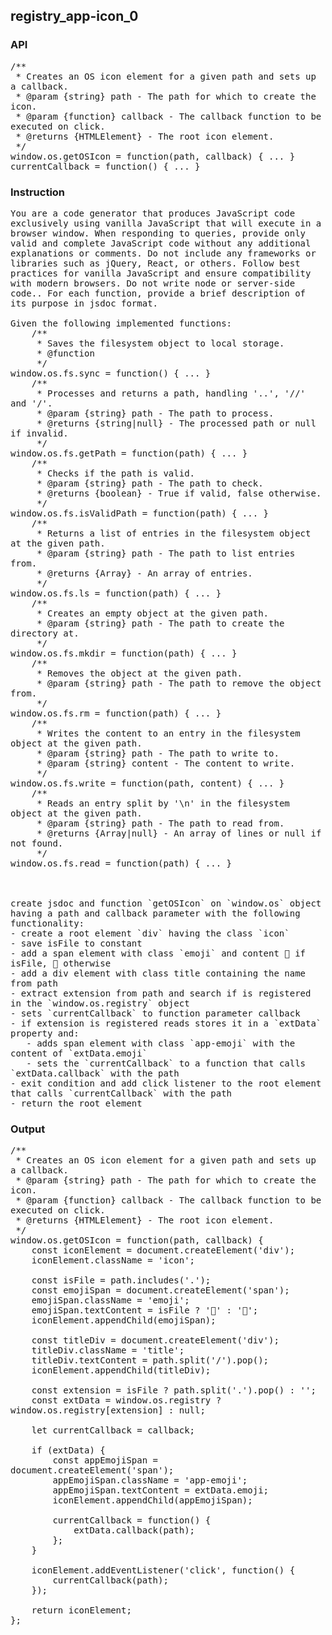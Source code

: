 ## registry_app-icon_0
### API
<pre style='text-wrap: wrap'>/**
 * Creates an OS icon element for a given path and sets up a callback.
 * @param {string} path - The path for which to create the icon.
 * @param {function} callback - The callback function to be executed on click.
 * @returns {HTMLElement} - The root icon element.
 */
window.os.getOSIcon = function(path, callback) { ... }
currentCallback = function() { ... }
</pre>
### Instruction
<pre style='text-wrap: wrap'>
You are a code generator that produces JavaScript code exclusively using vanilla JavaScript that will execute in a browser window. When responding to queries, provide only valid and complete JavaScript code without any additional explanations or comments. Do not include any frameworks or libraries such as jQuery, React, or others. Follow best practices for vanilla JavaScript and ensure compatibility with modern browsers. Do not write node or server-side code.. For each function, provide a brief description of its purpose in jsdoc format.

Given the following implemented functions:
    /**
     * Saves the filesystem object to local storage.
     * @function
     */
window.os.fs.sync = function() { ... }
    /**
     * Processes and returns a path, handling '..', '//' and '/'.
     * @param {string} path - The path to process.
     * @returns {string|null} - The processed path or null if invalid.
     */
window.os.fs.getPath = function(path) { ... }
    /**
     * Checks if the path is valid.
     * @param {string} path - The path to check.
     * @returns {boolean} - True if valid, false otherwise.
     */
window.os.fs.isValidPath = function(path) { ... }
    /**
     * Returns a list of entries in the filesystem object at the given path.
     * @param {string} path - The path to list entries from.
     * @returns {Array} - An array of entries.
     */
window.os.fs.ls = function(path) { ... }
    /**
     * Creates an empty object at the given path.
     * @param {string} path - The path to create the directory at.
     */
window.os.fs.mkdir = function(path) { ... }
    /**
     * Removes the object at the given path.
     * @param {string} path - The path to remove the object from.
     */
window.os.fs.rm = function(path) { ... }
    /**
     * Writes the content to an entry in the filesystem object at the given path.
     * @param {string} path - The path to write to.
     * @param {string} content - The content to write.
     */
window.os.fs.write = function(path, content) { ... }
    /**
     * Reads an entry split by '\n' in the filesystem object at the given path.
     * @param {string} path - The path to read from.
     * @returns {Array|null} - An array of lines or null if not found.
     */
window.os.fs.read = function(path) { ... }



create jsdoc and function `getOSIcon` on `window.os` object having a path and callback parameter with the following functionality:
- create a root element `div` having the class `icon`
- save isFile to constant
- add a span element with class `emoji` and content 📄 if isFile, 📁 otherwise
- add a div element with class title containing the name from path
- extract extension from path and search if is registered in the `window.os.registry` object
- sets `currentCallback` to function parameter callback
- if extension is registered reads stores it in a `extData` property and:
   - adds span element with class `app-emoji` with the content of `extData.emoji` 
   - sets the `currentCallback` to a function that calls `extData.callback` with the path
- exit condition and add click listener to the root element that calls `currentCallback` with the path
- return the root element
</pre>
### Output
<pre style='text-wrap: wrap'>/**
 * Creates an OS icon element for a given path and sets up a callback.
 * @param {string} path - The path for which to create the icon.
 * @param {function} callback - The callback function to be executed on click.
 * @returns {HTMLElement} - The root icon element.
 */
window.os.getOSIcon = function(path, callback) {
    const iconElement = document.createElement('div');
    iconElement.className = 'icon';

    const isFile = path.includes('.');
    const emojiSpan = document.createElement('span');
    emojiSpan.className = 'emoji';
    emojiSpan.textContent = isFile ? '📄' : '📁';
    iconElement.appendChild(emojiSpan);

    const titleDiv = document.createElement('div');
    titleDiv.className = 'title';
    titleDiv.textContent = path.split('/').pop();
    iconElement.appendChild(titleDiv);

    const extension = isFile ? path.split('.').pop() : '';
    const extData = window.os.registry ? window.os.registry[extension] : null;

    let currentCallback = callback;

    if (extData) {
        const appEmojiSpan = document.createElement('span');
        appEmojiSpan.className = 'app-emoji';
        appEmojiSpan.textContent = extData.emoji;
        iconElement.appendChild(appEmojiSpan);

        currentCallback = function() {
            extData.callback(path);
        };
    }

    iconElement.addEventListener('click', function() {
        currentCallback(path);
    });

    return iconElement;
};
</pre>
